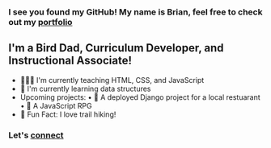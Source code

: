 ### I see you found my GitHub! My name is Brian, feel free to check out my [portfolio][website]

## I'm a Bird Dad, Curriculum Developer, and Instructional Associate!
- 🧑🏽‍🏫 I'm currently teaching HTML, CSS, and JavaScript
- 🌱 I'm currently learning data structures
- Upcoming projects: 
    • 🍨 A deployed Django project for a local restuarant
    • 👾 A JavaScript RPG
- 🥾 Fun Fact: I love trail hiking!

### Let's [connect][connect]

[website]: https://www.briankrabec.com/
[connect]: https://www.linkedin.com/in/bkrabec/
